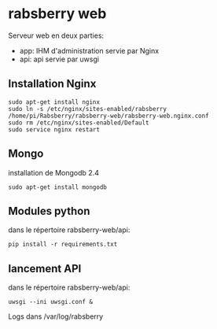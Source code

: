 # rabsberry web
Serveur web en deux parties:
* app:
  IHM d'administration servie par Nginx
* api:
  api servie par uwsgi


## Installation Nginx

    sudo apt-get install nginx
    sudo ln -s /etc/nginx/sites-enabled/rabsberry /home/pi/Rabsberry/rabsberry-web/rabsberry-web.nginx.conf
    sudo rm /etc/nginx/sites-enabled/Default
    sudo service nginx restart
   

## Mongo
installation de Mongodb 2.4 

    sudo apt-get install mongodb


## Modules python
dans le répertoire rabsberry-web/api:  

    pip install -r requirements.txt


## lancement API 
dans le répertoire rabsberry-web/api:  

    uwsgi --ini uwsgi.conf &
    
Logs dans /var/log/rabsberry
